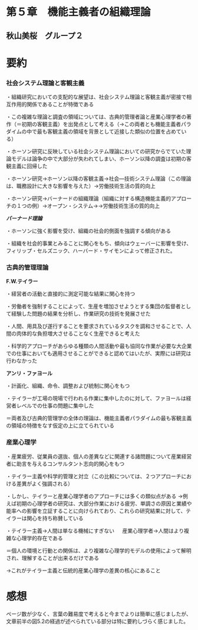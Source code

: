 # 第５章　機能主義者の組織理論
## 秋山美桜　グループ２
# 要約

### 社会システム理論と客観主義

・組織研究においての支配的な展望は、社会システム理論と客観主義が密接で相互作用的関係であることが特徴である

・この複雑な理論と調査の領域については、古典的管理者論と産業心理学者の著作（＝初期の客観主義）を出発点として考える（→この両者とも機能主義者パラダイムの中で最も客観主義の領域を背景として近接した類似の位置を占めている）

・ホーソン研究に反映している社会システム理論においての研究からでていた理論モデルは論争の中で大部分が失われてしまい、ホーソン以降の調査は初期の客観主義に回帰した

・ホーソン研究→ホーソン以降の客観主義→社会―技術システム理論（この理論は、職務設計に大きな影響を与えた）→労働技術生活の質的向上

・ホーソン研究→バーナードの組織理論（組織に対する構造機能主義的アプローチの１つの例）→オープン・システム→→労働技術生活の質的向上

***バーナード理論***

・ホーソンに強く影響を受け、組織の社会的側面を強調する傾向がある

・組織を社会的事業とみることに関心をもち、傾向はウェーバーに影響を受け、フィリップ・セルズニック、ハーバード・サイモンによって修正された。

### 古典的管理理論

**F.W.テイラー**

・経営者の活動と直接的に測定可能な結果に関心を持つ

・労働者を強制することによって、生産を増加させようとする集団の監督者として経験した問題の結果を分析し、作業研究の技術を発展させた

・人間、用具及び遂行することを要求されているタスクを調和させることで、人間の肉体的な負担増大させることなく生産できると考えた

・科学的アプローチがあらゆる種類の人間活動や最も協同な作業が必要な大企業での仕事においても適用させることができると認めてはいたが、実際には研究は行わなかった

**アンリ・ファヨール**

・計画化、組織、命令、調整および統制に関心をもつ

・テイラーが工場の現場で行われる作業に集中したのに対して、ファヨールは経営者レベルでの仕事の問題に集中した

＝両者及び古典的管理学の全体の理論は、機能主義者パラダイムの最も客観主義の領域の特徴をなす仮定の上に立てられている
### 産業心理学

・産業疲労、従業員の選抜、個人の差異などに関連する諸問題について産業経営者に助言を与えるコンサルタント志向的関心をもつ

・テイラー主義や科学的管理と対立（この比較については、２つアプローチにおける差異がよく強調される）

・しかし、テイラーと産業心理学者のアプローチには多くの類似点がある
→例えば初期の心理学者の研究は、大部分作業における疲労、単調さの原因と業績や能率への影響を立証することに向けられており、これらの研究結果に対して、テイラーは関心を持ち称賛している

・テイラー主義→人間は単なる機械にすぎない
　
 産業心理学者→人間はより複雑な心理学的存在である

＝個人の環境と行動との関係は、より複雑な心理学的モデルの使用によって解明され、理解することが出来るだけである

→これがテイラー主義と伝統的産業心理学の差異の核心にあること

# 感想
ページ数が少なく、言葉の難易度で考えると今までよりは簡単に感じましたが、文章前半の図5.2の経過が述べられている部分は特に要約しづらく感じました。
